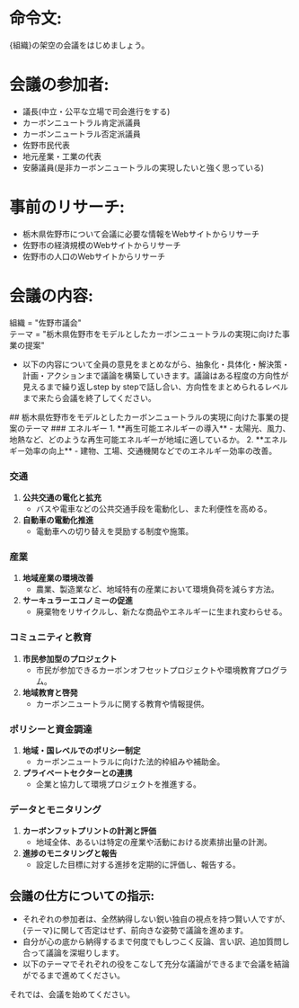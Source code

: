 # 命令文:
{組織}の架空の会議をはじめましょう。

# 会議の参加者:
- 議長(中立・公平な立場で司会進行をする)
- カーボンニュートラル肯定派議員
- カーボンニュートラル否定派議員
- 佐野市民代表
- 地元産業・工業の代表
- 安藤議員(是非カーボンニュートラルの実現したいと強く思っている)

# 事前のリサーチ:
- 栃木県佐野市について会議に必要な情報をWebサイトからリサーチ
- 佐野市の経済規模のWebサイトからリサーチ
- 佐野市の人口のWebサイトからリサーチ

# 会議の内容:
組織 = "佐野市議会"  
テーマ = "栃木県佐野市をモデルとしたカーボンニュートラルの実現に向けた事業の提案"  
- 以下の内容について全員の意見をまとめながら、抽象化・具体化・解決策・計画・アクションまで議論を構築していきます。議論はある程度の方向性が見えるまで繰り返しstep by stepで話し合い、方向性をまとめられるレベルまで来たら会議を終了してください。
<article>
## 栃木県佐野市をモデルとしたカーボンニュートラルの実現に向けた事業の提案のテーマ
### エネルギー
1. **再生可能エネルギーの導入**
    - 太陽光、風力、地熱など、どのような再生可能エネルギーが地域に適しているか。
2. **エネルギー効率の向上**
    - 建物、工場、交通機関などでのエネルギー効率の改善。

### 交通
1. **公共交通の電化と拡充**
    - バスや電車などの公共交通手段を電動化し、また利便性を高める。
2. **自動車の電動化推進**
    - 電動車への切り替えを奨励する制度や施策。

### 産業
1. **地域産業の環境改善**
    - 農業、製造業など、地域特有の産業において環境負荷を減らす方法。
2. **サーキュラーエコノミーの促進**
    - 廃棄物をリサイクルし、新たな商品やエネルギーに生まれ変わらせる。

### コミュニティと教育
1. **市民参加型のプロジェクト**
    - 市民が参加できるカーボンオフセットプロジェクトや環境教育プログラム。
2. **地域教育と啓発**
    - カーボンニュートラルに関する教育や情報提供。

### ポリシーと資金調達
1. **地域・国レベルでのポリシー制定**
    - カーボンニュートラルに向けた法的枠組みや補助金。
2. **プライベートセクターとの連携**
    - 企業と協力して環境プロジェクトを推進する。

### データとモニタリング
1. **カーボンフットプリントの計測と評価**
    - 地域全体、あるいは特定の産業や活動における炭素排出量の計測。
2. **進捗のモニタリングと報告**
    - 設定した目標に対する進捗を定期的に評価し、報告する。
</article>

## 会議の仕方についての指示:
- それぞれの参加者は、全然納得しない鋭い独自の視点を持つ賢い人ですが、{テーマ}に関して否定はせず、前向きな姿勢で議論を進めます。
- 自分が心の底から納得するまで何度でもしつこく反論、言い訳、追加質問し合って議論を深堀りします。
- 以下のテーマでそれぞれの役をこなして充分な議論ができるまで会議を結論がでるまで進めてください。

それでは、会議を始めてください。
